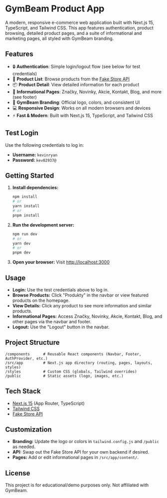 # GymBeam Product App

A modern, responsive e-commerce web application built with Next.js 15, TypeScript, and Tailwind CSS. This app features authentication, product browsing, detailed product pages, and a suite of informational and marketing pages, all styled with GymBeam branding.

## Features

- 🔒 **Authentication**: Simple login/logout flow (see below for test credentials)
- 🛒 **Product List**: Browse products from the [Fake Store API](https://fakestoreapi.com/products)
- 📦 **Product Detail**: View detailed information for each product
- 📰 **Informational Pages**: Značky, Novinky, Akcie, Kontakt, Blog, and more (see footer)
- 🎨 **GymBeam Branding**: Official logo, colors, and consistent UI
- 💻 **Responsive Design**: Works on all modern browsers and devices
- ⚡ **Fast & Modern**: Built with Next.js 15, TypeScript, and Tailwind CSS

## Test Login

Use the following credentials to log in:

- **Username:** `kevinryan`
- **Password:** `kev02937@`

## Getting Started

1. **Install dependencies:**
   ```bash
   npm install
   # or
   yarn install
   # or
   pnpm install
   ```

2. **Run the development server:**
   ```bash
   npm run dev
   # or
   yarn dev
   # or
   pnpm dev
   ```

3. **Open your browser:**
   Visit [http://localhost:3000](http://localhost:3000)

## Usage

- **Login:** Use the test credentials above to log in.
- **Browse Products:** Click "Produkty" in the navbar or view featured products on the homepage.
- **View Details:** Click any product to see more information and similar products.
- **Informational Pages:** Access Značky, Novinky, Akcie, Kontakt, Blog, and other pages via the navbar and footer.
- **Logout:** Use the "Logout" button in the navbar.

## Project Structure

```
/components      # Reusable React components (Navbar, Footer, AuthProvider, etc.)
/src/app         # Next.js app directory (routing, pages, layouts, styles)
/styles          # Custom CSS (globals, Tailwind overrides)
/public          # Static assets (logo, images, etc.)
```

## Tech Stack

- [Next.js 15](https://nextjs.org/) (App Router, TypeScript)
- [Tailwind CSS](https://tailwindcss.com/)
- [Fake Store API](https://fakestoreapi.com/)

## Customization

- **Branding:** Update the logo or colors in `tailwind.config.js` and `/public` as needed.
- **API:** Swap out the Fake Store API for your own backend if desired.
- **Pages:** Add or edit informational pages in `/src/app/content/`.

## License

This project is for educational/demo purposes only. Not affiliated with GymBeam.